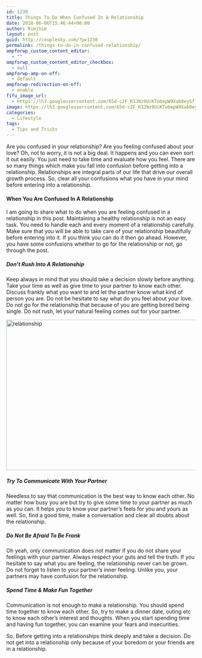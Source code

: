 ```yaml
---
id: 1230
title: Things To Do When Confused In A Relationship
date: 2018-06-06T15:46:44+00:00
author: Rimjhim
layout: post
guid: http://couplesky.com/?p=1230
permalink: /things-to-do-in-confused-relationship/
ampforwp_custom_content_editor:
  - ""
ampforwp_custom_content_editor_checkbox:
  - null
ampforwp-amp-on-off:
  - default
ampforwp-redirection-on-off:
  - enable
fifu_image_url:
  - https://lh3.googleusercontent.com/65d-c2F_R3JNz9UcKTobepW9Xab0eySflbnaTns2yvS1yFnHuO7_BLJNHvvw5JlJnjSvCyrL3kzc4_mRKIHPc_OxBW0YGcM2FtOkRNZ6NdEDyVUDi_HFrI-EAFZ2GAVu7FsReynLskotLi2siEvT3wNQ9PAuaj7wd1rMDnW5e0S6CBVL_GbZ492xSmKCL2XEheFH2h9h5Th3sTlIja3QNbSiLtl2CE5V3aE5Rd4ZB2xgnMYRiIpTGbkeqbIKzAvju7RrJ7gKwdGzhhjJ1Mfuh7fl653oGMziZ525fq3yx91yfl7a5OLcMsZCv-s5C-KrV_spblxmkK7R6rxbUC3bsTqodTzTDxseaSeJNQ2Qt3hdhOmxVzkrRDnfDzM2RkCq_5IV6gxHfoAT4sfujSi6gRW39C9cuDlYzToQ0kKi_cPBJS_tqjvLQxsXEtFo65EAzXFW-lMykG7OMVvPYgMCvRnRfGE6mKc9FD8FcdqYYrprv-Jqg6b2Flg3ds7d3uiL2XHM3RxCAsvtzxP6DUEcehYMxUvRJmTkhU3VdP15Kal8hInThBvSZR22h2z9VNl8fJ0pVkOKSwQbO4rkibk15Dbo_lB2q2HYfwVGbbfMcHpeOPLH0Fsxnv1KGH9PL9xfC6UdFNEzDhqY4EJwZFbQQaPKXNVu6Sh_=w600-h400-no
image: https://lh3.googleusercontent.com/65d-c2F_R3JNz9UcKTobepW9Xab0eySflbnaTns2yvS1yFnHuO7_BLJNHvvw5JlJnjSvCyrL3kzc4_mRKIHPc_OxBW0YGcM2FtOkRNZ6NdEDyVUDi_HFrI-EAFZ2GAVu7FsReynLskotLi2siEvT3wNQ9PAuaj7wd1rMDnW5e0S6CBVL_GbZ492xSmKCL2XEheFH2h9h5Th3sTlIja3QNbSiLtl2CE5V3aE5Rd4ZB2xgnMYRiIpTGbkeqbIKzAvju7RrJ7gKwdGzhhjJ1Mfuh7fl653oGMziZ525fq3yx91yfl7a5OLcMsZCv-s5C-KrV_spblxmkK7R6rxbUC3bsTqodTzTDxseaSeJNQ2Qt3hdhOmxVzkrRDnfDzM2RkCq_5IV6gxHfoAT4sfujSi6gRW39C9cuDlYzToQ0kKi_cPBJS_tqjvLQxsXEtFo65EAzXFW-lMykG7OMVvPYgMCvRnRfGE6mKc9FD8FcdqYYrprv-Jqg6b2Flg3ds7d3uiL2XHM3RxCAsvtzxP6DUEcehYMxUvRJmTkhU3VdP15Kal8hInThBvSZR22h2z9VNl8fJ0pVkOKSwQbO4rkibk15Dbo_lB2q2HYfwVGbbfMcHpeOPLH0Fsxnv1KGH9PL9xfC6UdFNEzDhqY4EJwZFbQQaPKXNVu6Sh_=w600-h400-no
categories:
  - Lifestyle
tags:
  - Tips and Tricks
---
```

Are you confused in your relationship? Are you feeling confused about your love? Oh, not to worry, it is not a big deal. It happens and you can even sort it out easily. You just need to take time and evaluate how you feel. There are so many things which make you fall into confusion before getting into a relationship. Relationships are integral parts of our life that drive our overall growth process. So, clear all your confusions what you have in your mind before entering into a relationship.

#### When You Are Confused In A Relationship

I am going to share what to do when you are feeling confused in a relationship in this post. Maintaining a healthy relationship is not an easy task. You need to handle each and every moment of a relationship carefully. Make sure that you will be able to take care of your relationship beautifully before entering into it. If you think you can do it then go ahead. However, you have some confusions whether to go for the relationship or not, go through the post.

##### Don&#8217;t Rush Into A Relationship

Keep always in mind that you should take a decision slowly before anything. Take your time as well as give time to your partner to know each other. Discuss frankly what you want to and let the partner know what kind of person you are. Do not be hesitate to say what do you feel about your love. Do not go for the relationship that because of you are getting bored being single. Do not rush, let your natural feeling comes out for your partner.

<img class="alignnone size-medium aligncenter" src="https://lh3.googleusercontent.com/WDVjt0qr2TIMb5LLtVk42ioxDP5WaadfDo9lLdbTMJ4vmaPgm6KVVpYSsiRe2AXKm25PuiBWSzZ70zBey-cJmrQMcX32NE6QkAgCEYe16AnIrr4VGq5VlWjZR5V5TXZWi2uUzmSRKqCsGJoG_90xz_rvAI6EFo45hrwnjlu2-rO7Fs-aV9GsuSvzxARy4SsVKkT2szzvVsmMQNZfWflBJPWWL8CD_0RnnOfNJs55JeAJqVSTEVK9ALwoP_6remfStlPmOVYaO5K7ncKwJU4Vp6EXRbQeIUAPlyS6ii6OM9lBvUq-krXNToezuh8q3wUXzUIanAyKmD5aKa54RaPPwN2XYYxTzIcxp8yqMhWc32b47ZZkyEaKIeGOPJ2iuN4WPO4xroauHWigeFxFxp-sCuZO9FJts-NSIhGR4c5DkCv1f0Ndxk9SX80et4x1IqCnUgMv9ezG6fz7HzaCFmaQXlXZ8v0S6kOg1RkMtvLJEd0i5fQzrlT3Esws1n4k10uSV_8c3MdxYnw8RCoNpqto0MbkQ8dnBDiq2K3jpWyXZiSpWJVCmfKMedSXDWe3bCb0S3jMKRt1FsawK1xHwjO_fVNQZRT12EmCW3La4BpZUJ5uHUvR7wkQzLbqoqnxTQzoKOMUoG_cqQmj1CqoknoRJD5_Ux4xOuJt=w600-h400-no" alt="relationship" width="600" height="400" /> 

##### Try To Communicate With Your Partner

Needless to say that communication is the best way to know each other. No matter how busy you are but try to give some time to your partner as much as you can. It helps you to know your partner&#8217;s feels for you and yours as well. So, find a good time, make a conversation and clear all doubts about the relationship.

##### Do Not Be Afraid To Be Frank

Oh yeah, only communication does not matter if you do not share your feelings with your partner. Always respect your guts and tell the truth. If you hesitate to say what you are feeling, the relationship never can be grown. Do not forget to listen to your partner&#8217;s inner feeling. Unlike you, your partners may have confusion for the relationship.

##### Spend Time & Make Fun Together

Communication is not enough to make a relationship. You should spend time together to know each other. So, try to make a dinner date, outing etc to know each other&#8217;s interest and thoughts. When you start spending time and having fun together, you can examine your fears and insecurities.

So, Before getting into a relationships think deeply and take a decision. Do not get into a relationship only because of your boredom or your friends are in a relationship.